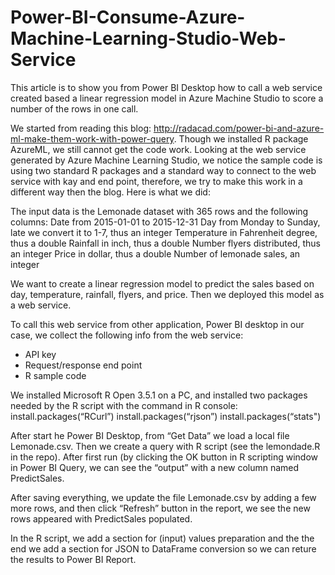 # Power-BI-Consume-Azure-Machine-Learning-Studio-Web-Service
This article is to show you from Power BI Desktop how to call a web service created based a linear regression model in Azure Machine Studio to score a number of the rows in one call.

We started from reading this blog: http://radacad.com/power-bi-and-azure-ml-make-them-work-with-power-query. Though we installed R package AzureML, we still cannot get the code work. Looking at the web service generated by Azure Machine Learning Studio, we notice the sample code is using two standard R packages and a standard way to connect to the web service with kay and end point, therefore, we try to make this work in a different way then the blog. Here is what we did:

The input data is the Lemonade dataset with 365 rows and the following columns:
Date  from 2015-01-01 to 2015-12-31
Day from Monday to Sunday, late we convert it to 1-7, thus an integer
Temperature in Fahrenheit degree, thus a double
Rainfall in inch, thus a double
Number flyers distributed, thus an integer
Price in dollar, thus a double
Number of lemonade sales, an integer

We want to create a linear regression model to predict the sales based on day, temperature, rainfall, flyers, and price. Then we deployed this model as a web service.

To call this web service from other application, Power BI desktop in our case, we collect the following info from the web service: 
-	API key
-	Request/response end point
-	R sample code

We installed Microsoft R Open 3.5.1 on a PC, and installed two packages needed by the R script with the command in R console:
install.packages(“RCurl”)
install.packages(“rjson”)
install.packages(“stats")

After start he Power BI Desktop, from “Get Data” we load a local file Lemonade.csv. Then we create a query with R script (see the lemondade.R in the repo). After first run (by clicking the OK button in R scripting window in Power BI Query, we can see the “output” with a new column named PredictSales.

After saving everything, we update the file Lemonade.csv by adding a few more rows, and then click “Refresh” button in the report, we see the new rows appeared with PredictSales populated.

In the R script, we add a section for (input) values preparation and the the end we add a section for JSON to DataFrame conversion so we can reture the results to Power BI Report.
